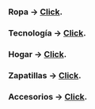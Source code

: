 ### Ropa -> [Click](https://RopifyOnline.github.io/Ropa).

### Tecnología -> [Click](https://RopifyOnline.github.io/Tec).

### Hogar -> [Click](https://RopifyOnline.github.io/Hogar).

### Zapatillas -> [Click](https://RopifyOnline.github.io/Zapatillas).

### Accesorios -> [Click](https://RopifyOnline.github.io/Accesorios).
